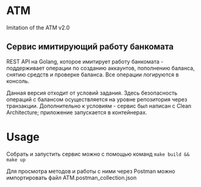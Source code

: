 # ATM
Imitation of the ATM v2.0

## Сервис имитирующий работу банкомата

REST API на Golang, которое имитирует работу банкомата - поддерживает операции по созданию аккаунтов, пополнению баланса, снятию средств и проверке баланса. Все операции логируются в консоль.

Данная версия отходит от условий задания. Здесь безопасность операций с балансом осуществляется на уровне репозитория через транзакции. Дополнительно к условиям - сервис был написан с Clean Architecture; приложение запускается в контейнерах.

# Usage

Собрать и запустить сервис можно с помощью команд `make build && make up`

Для просмотра методов и работы с ними через Postman можно импортировать файл ATM.postman_collection.json